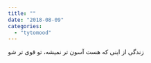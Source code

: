 ```yaml
---
title: ""
date: "2018-08-09"
categories: 
  - "tytomood"
---
```


زندگی از اینی که هست آسون تر نمیشه، تو قوی تر شو
